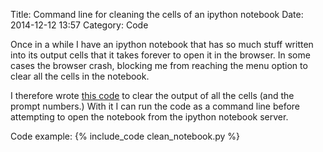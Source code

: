 Title: Command line for cleaning the cells of an ipython notebook
Date: 2014-12-12 13:57
Category: Code

Once in a while I have an ipython notebook that has so much stuff written into its output cells that it takes forever to open it in the browser. In some cases the browser crash, blocking me from reaching the menu option to clear all the cells in the notebook.

I therefore wrote [this code](https://gist.github.com/udibr/1d4c71b79dfd360b087d) to clear the output of all the cells (and the prompt numbers.) With it I can run the code as a command line before attempting to open the notebook from the ipython notebook server.

Code example:
{% include_code clean_notebook.py %}

